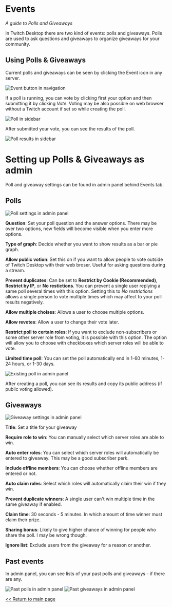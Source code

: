 # Events
*A guide to Polls and Giveaways*

In Twitch Desktop there are two kind of events: polls and giveaways. Polls are used to ask questions and giveaways to organize giveaways for your community.

## Using Polls & Giveaways

Current polls and giveaways can be seen by clicking the Event icon in any server.

![Event button in navigation][ui navigation events hover]

If a poll is running, you can vote by clicking first your option and then submitting it by clicking *Vote*. Voting may be also possible on web browser without a Twitch account if set so while creating the poll.

![Poll in sidebar][ui sidebar polls]

After submitted your vote, you can see the results of the poll.

![Poll results in sidebar][ui sidebar polls results]

# Setting up Polls & Giveaways as admin

Poll and giveaway settings can be found in admin panel behind Events tab.

## Polls

![Poll settings in admin panel][admin events polls]

**Question**: Set your poll question and the answer options. There may be over two options, new fields will become visible when you enter more options.

**Type of graph**: Decide whether you want to show results as a bar or pie graph.

**Allow public votion**: Set this on if you want to allow people to vote outside of Twitch Desktop with their web broser. Useful for asking questions during a stream.

**Prevent duplicates**: Can be set to **Restrict by Cookie (Recommended)**, **Restrict by IP**, or **No restictions**. You can prevent a single user replying a same poll several times with this option. Setting this to *No restrictions* allows a single person to vote multiple times which may affect to your poll results negatively.

**Allow multiple choises**: Allows a user to choose multiple options.

**Allow revotes**: Allow a user to change their vote later.

**Restrict poll to certain roles**: If you want to exclude non-subscribers or some other server role from voting, it is possible with this option. The option will allow you to choose with checkboxes which server roles will be able to vote.

**Limited time poll**: You can set the poll automatically end in 1-60 minutes, 1-24 hours, or 1-30 days.

![Existing poll in admin panel][admin events polls existing]

After creating a poll, you can see its results and copy its public address (if public voting allowed).

## Giveaways

![Giveaway settings in admin panel][admin events giveaways]

**Title**: Set a title for your giveaway

**Require role to win**: You can manually select which server roles are able to win.

**Auto enter roles**: You can select which server roles will automatically be entered to giveaway. This may be a good subscriber perk.

**Include offline members**: You can choose whether offline members are entered or not.

**Auto claim roles**: Select which roles will automatically claim their win if they win.

**Prevent duplicate winners**: A single user can't win multiple time in the same giveaway if enabled.

**Claim time**: 30 seconds - 5 minutes. In which amount of time winner must claim their prize.

**Sharing bonus**: Likely to give higher chance of winning for people who share the poll. I may be wrong though.

**Ignore list**: Exclude users from the giveaway for a reason or another.

## Past events

In admin panel, you can see lists of your past polls and giveaways - if there are any.

![Past polls in admin panel][admin events polls past]
![Past giveaways in admin panel][admin events giveaways past]

[<< Return to main page](../)

[ui navigation events hover]: http://i.imgur.com/IFdgYT3.png "Click to see current events"
[ui sidebar polls]: http://i.imgur.com/vnzCbgy.png "Poll in sidebar"
[ui sidebar polls results]: http://i.imgur.com/9q5C6Ex.png "Poll results in sidebar"
[admin events polls]: http://i.imgur.com/QSSXj4O.png "Polls in admin panel"
[admin events polls existing]: http://i.imgur.com/C5zNQIn.png "Existing poll in admin panel"
[admin events giveaways]: http://i.imgur.com/rKfO5Z7.png "Giveaways in admin panel"
[admin events polls past]: http://i.imgur.com/ASaKmj5.png "Past polls in admin panel"
[admin events giveaways past]: http://i.imgur.com/yV1Chzv.png "Past giveaways in admin panel"
[web poll results]: http://i.imgur.com/hqSvZKC.png "Poll results on web"
